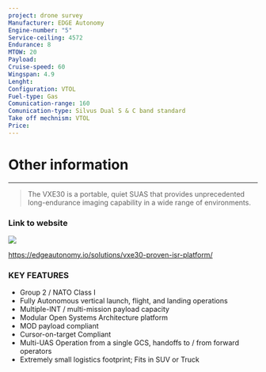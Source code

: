 ```yaml
---
project: drone survey
Manufacturer: EDGE Autonomy
Engine-number: "5"
Service-ceiling: 4572
Endurance: 8
MTOW: 20
Payload: 
Cruise-speed: 60
Wingspan: 4.9
Lenght: 
Configuration: VTOL
Fuel-type: Gas
Comunication-range: 160
Comunication-type: Silvus Dual S & C band standard
Take off mechnism: VTOL
Price:
---
```

# Other information
---
>The VXE30 is a portable, quiet SUAS that provides unprecedented long-endurance imaging capability in a wide range of environments.
### Link to website
![](https://i.imgur.com/LGGdUox.png)

https://edgeautonomy.io/solutions/vxe30-proven-isr-platform/
### KEY FEATURES  
- Group 2 / NATO Class I
- Fully Autonomous vertical launch, flight, and landing operations
- Multiple-INT / multi-mission payload capacity
- Modular Open Systems Architecture platform
- MOD payload compliant
- Cursor-on-target Compliant
- Multi-UAS Operation from a single GCS, handoffs to / from forward operators
- Extremely small logistics footprint; Fits in SUV or Truck



